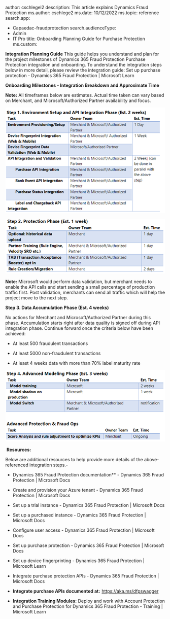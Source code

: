 author: cschlegel2
description: This article explains Dynamics Fraud Protection 
ms.author: cschlege2
ms.date: 10/12/2022
ms.topic: reference
search.app: 
  - Capaedac-fraudprotection
search.audienceType:
  - Admin
  - IT Pro
title: Onboarding Planning Guide for Purchase Protection
ms.custom:


**Integration Planning Guide** This guide helps you understand and plan for the project milestones of Dynamics 365 Fraud Protection Purchase Protection integration and onboarding. To understand the integration steps below in more detail, please review the integration guide:  Set up purchase protection - Dynamics 365 Fraud Protection | Microsoft Learn 

**Onboarding Milestones - Integration Breakdown and Approximate Time** 

**Note:** All timeframes below are estimates. Actual time taken can vary based on Merchant, and Microsoft/Authorized Partner availability and focus. 

 

![step1.](media/step1-PP-onboardingguide.png)


![step1.](media/step2-PP-onboardingguide.png)

**Note:** Microsoft would perform data validation, but merchant needs to enable the API calls and start sending a small percentage of production traffic first. Post validation, merchants can send all traffic which will help the project move to the next step. 


**Step 3. Data Accumulation Phase (Est. 4 weeks)** 

No actions for Merchant and Microsoft/Authorized Partner during this phase. Accumulation starts right after data quality is signed off during API integration phase. Continue forward once the criteria below have been achieved:                                                                                                               

- At least 500 fraudulent transactions                                                                      

- At least 5000 non-fraudulent transactions                                                                    

- At least 4 weeks data with more than 70% label maturity rate 


![step1.](media/step4-PP-onboardingguide.png)


​ 
**Resources:** 

Below are additional resources to help provide more details of the above-referenced integration steps.- 


- Dynamics 365 Fraud Protection documentation** - Dynamics 365 Fraud Protection | Microsoft Docs​ 

 
- Create and provision your Azure tenant - Dynamics 365 Fraud Protection | Microsoft Docs​ 

 

- Set up a trial instance - Dynamics 365 Fraud Protection | Microsoft Docs​ 

 

- Set up a purchased instance - Dynamics 365 Fraud Protection | Microsoft Docs​ 

 

- Configure user access - Dynamics 365 Fraud Protection | Microsoft Docs​ 

 

- Set up purchase protection - Dynamics 365 Fraud Protection | Microsoft Docs​ 

 

- Set up device fingerprinting - Dynamics 365 Fraud Protection | Microsoft Learn 

 

- Integrate purchase protection APIs - Dynamics 365 Fraud Protection | Microsoft Docs​ 

 

- **Integrate purchase APIs documented at:**  https://aka.ms/dfpswagger​ 

 

- **Integration Training Modules:** Deploy and work with Account Protection and Purchase Protection for Dynamics 365 Fraud Protection - Training | Microsoft Learn 

 

 
